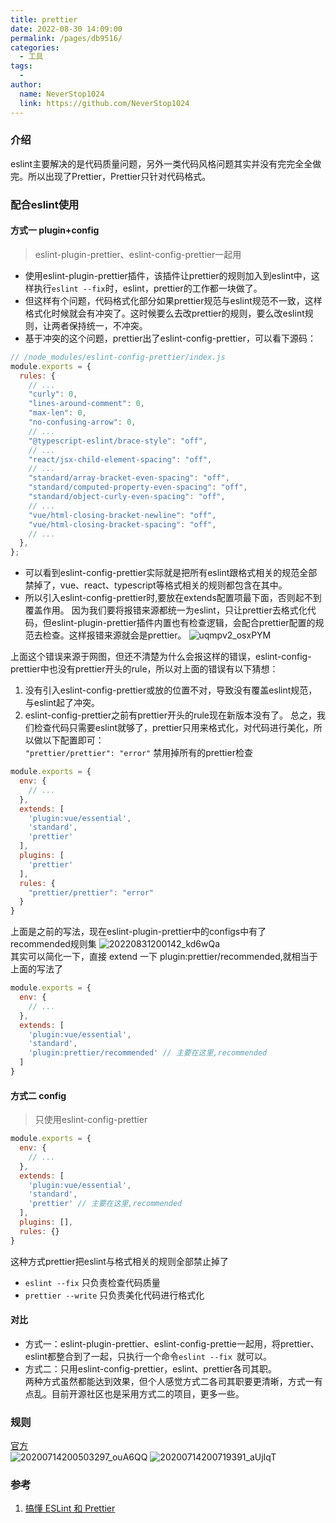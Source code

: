 ```yaml
---
title: prettier
date: 2022-08-30 14:09:00
permalink: /pages/db9516/
categories:
  - 工具
tags:
  - 
author: 
  name: NeverStop1024
  link: https://github.com/NeverStop1024
---
```

### 介绍
eslint主要解决的是代码质量问题，另外一类代码风格问题其实并没有完完全全做完。所以出现了Prettier，Prettier只针对代码格式。

### 配合eslint使用
#### 方式一 plugin+config
> eslint-plugin-prettier、eslint-config-prettier一起用
* 使用eslint-plugin-prettier插件，该插件让prettier的规则加入到eslint中，这样执行`eslint --fix`时，eslint，prettier的工作都一块做了。  
* 但这样有个问题，代码格式化部分如果prettier规范与eslint规范不一致，这样格式化时候就会有冲突了。这时候要么去改prettier的规则，要么改eslint规则，让两者保持统一，不冲突。  
* 基于冲突的这个问题，prettier出了eslint-config-prettier，可以看下源码：
```javascript
// /node_modules/eslint-config-prettier/index.js
module.exports = {
  rules: {
    // ...
    "curly": 0,
    "lines-around-comment": 0,
    "max-len": 0,
    "no-confusing-arrow": 0,
    // ...
    "@typescript-eslint/brace-style": "off",
    // ...
    "react/jsx-child-element-spacing": "off",
    // ...
    "standard/array-bracket-even-spacing": "off",
    "standard/computed-property-even-spacing": "off",
    "standard/object-curly-even-spacing": "off",
    // ...
    "vue/html-closing-bracket-newline": "off",
    "vue/html-closing-bracket-spacing": "off",
    // ...
  },
};
```
* 可以看到eslint-config-prettier实际就是把所有eslint跟格式相关的规范全部禁掉了，vue、react、typescript等格式相关的规则都包含在其中。
* 所以引入eslint-config-prettier时,要放在extends配置项最下面，否则起不到覆盖作用。
因为我们要将报错来源都统一为eslint，只让prettier去格式化代码，但eslint-plugin-prettier插件内置也有检查逻辑，会配合prettier配置的规范去检查。这样报错来源就会是prettier。
![uqmpv2_osxPYM](https://cdn.jsdelivr.net/gh/NeverStop1024/images-store@main/blog/uqmpv2_osxPYM.png)

上面这个错误来源于网图，但还不清楚为什么会报这样的错误，eslint-config-prettier中也没有prettier开头的rule，所以对上面的错误有以下猜想：
1. 没有引入eslint-config-prettier或放的位置不对，导致没有覆盖eslint规范，与eslint起了冲突。 
2. eslint-config-prettier之前有prettier开头的rule现在新版本没有了。
总之，我们检查代码只需要eslint就够了，prettier只用来格式化，对代码进行美化，所以做以下配置即可：  
`"prettier/prettier": "error"` 禁用掉所有的prettier检查
```javascript
module.exports = {
  env: {
    // ...
  },
  extends: [
    'plugin:vue/essential',
    'standard',
    'prettier'
  ],
  plugins: [
    'prettier'
  ],
  rules: {
    "prettier/prettier": "error"
  }
}
```
上面是之前的写法，现在eslint-plugin-prettier中的configs中有了recommended规则集 
![20220831200142_kd6wQa](https://cdn.jsdelivr.net/gh/NeverStop1024/images-store@main/blog/20220831200142_kd6wQa.jpg)  
其实可以简化一下，直接 extend 一下 plugin:prettier/recommended,就相当于上面的写法了 
```javascript
module.exports = {
  env: {
    // ...
  },
  extends: [
    'plugin:vue/essential',
    'standard',
    'plugin:prettier/recommended' // 主要在这里,recommended
  ]
}
```
#### 方式二 config
> 只使用eslint-config-prettier
```javascript
module.exports = {
  env: {
    // ...
  },
  extends: [
    'plugin:vue/essential',
    'standard',
    'prettier' // 主要在这里,recommended
  ],
  plugins: [],
  rules: {}
}
```
这种方式prettier把eslint与格式相关的规则全部禁止掉了
* `eslint --fix` 只负责检查代码质量  
* `prettier --write` 只负责美化代码进行格式化  
#### 对比
* 方式一：eslint-plugin-prettier、eslint-config-prettie一起用，将prettier、eslint都整合到了一起，只执行一个命令`eslint --fix `就可以。  
* 方式二：只用eslint-config-prettier，eslint、prettier各司其职。  
两种方式虽然都能达到效果，但个人感觉方式二各司其职要更清晰，方式一有点乱。目前开源社区也是采用方式二的项目，更多一些。

### 规则
[官方](https://www.prettier.cn/docs/options.html)  
![20200714200503297_ouA6QQ](https://cdn.jsdelivr.net/gh/NeverStop1024/images-store@main/blog/20200714200503297_ouA6QQ.png)
![20200714200719391_aUjIqT](https://cdn.jsdelivr.net/gh/NeverStop1024/images-store@main/blog/20200714200719391_aUjIqT.png)

### 参考
1. [搞懂 ESLint 和 Prettier](https://zhuanlan.zhihu.com/p/80574300)